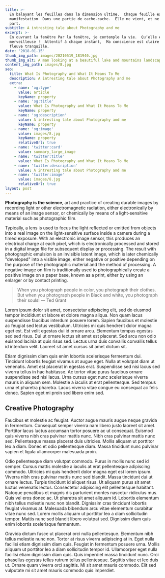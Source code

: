 ```yaml
---
title: >-
  En balayant les feuilles dans la dimension ultime,  Chaque feuille est une
  manifestation  Dans une partie de cache-cache.  Elle ne vient, et ne va nulle
  part.
subtitle: A intresting tale about Photography and me
excerpt: >-
  En ouvrant la fenêtre Par la fenêtre, je contemple la vie.  Qu’elle est
  merveilleuse !  Attentif à chaque instant,  Ma conscience est claire comme un
  fleuve tranquille.
date: '2018-01-15'
thumb_img_path: images/20210519_181940.jpg
thumb_img_alt: A man looking at a beautiful lake and mountains landscape in Switzerland
content_img_path: images/8.jpg
seo:
  title: What Is Photography and What It Means To Me
  description: A intresting tale about Photography and me
  extra:
    - name: 'og:type'
      value: article
      keyName: property
    - name: 'og:title'
      value: What Is Photography and What It Means To Me
      keyName: property
    - name: 'og:description'
      value: A intresting tale about Photography and me
      keyName: property
    - name: 'og:image'
      value: images/8.jpg
      keyName: property
      relativeUrl: true
    - name: 'twitter:card'
      value: summary_large_image
    - name: 'twitter:title'
      value: What Is Photography and What It Means To Me
    - name: 'twitter:description'
      value: A intresting tale about Photography and me
    - name: 'twitter:image'
      value: images/8.jpg
      relativeUrl: true
layout: post
---
```


**Photography is the science**, art and practice of creating durable images by recording light or other electromagnetic radiation, either electronically by means of an image sensor, or chemically by means of a light-sensitive material such as photographic film.

Typically, a lens is used to focus the light reflected or emitted from objects into a real image on the light-sensitive surface inside a camera during a timed exposure. With an electronic image sensor, this produces an electrical charge at each pixel, which is electronically processed and stored in a digital image file for subsequent display or processing. The result with photographic emulsion is an invisible latent image, which is later chemically "developed" into a visible image, either negative or positive depending on the purpose of the photographic material and the method of processing. A negative image on film is traditionally used to photographically create a positive image on a paper base, known as a print, either by using an enlarger or by contact printing.

> When you photograph people in color, you photograph their clothes. But when you photograph people in Black and white, you photograph their souls! ― Ted Grant

Lorem ipsum dolor sit amet, consectetur adipiscing elit, sed do eiusmod tempor incididunt ut labore et dolore magna aliqua. Non quam lacus suspendisse faucibus interdum posuere lorem. Sapien faucibus et molestie ac feugiat sed lectus vestibulum. Ultricies mi quis hendrerit dolor magna eget est. Est velit egestas dui id ornare arcu. Elementum tempus egestas sed sed risus. Dui ut ornare lectus sit amet est placerat. Sed arcu non odio euismod lacinia at quis risus sed. Lectus urna duis convallis convallis tellus id interdum velit. Laoreet sit amet cursus sit amet dictum sit. 

Etiam dignissim diam quis enim lobortis scelerisque fermentum dui. Tincidunt lobortis feugiat vivamus at augue eget. Nulla at volutpat diam ut venenatis. Amet est placerat in egestas erat. Suspendisse sed nisi lacus sed viverra tellus in hac habitasse. Ac tortor vitae purus faucibus ornare suspendisse sed nisi lacus. Urna cursus eget nunc scelerisque viverra mauris in aliquam sem. Molestie a iaculis at erat pellentesque. Sed tempus urna et pharetra pharetra. Lacus viverra vitae congue eu consequat ac felis donec. Sapien eget mi proin sed libero enim sed.

## Creative Photography

Faucibus et molestie ac feugiat. Auctor augue mauris augue neque gravida in fermentum. Consequat semper viverra nam libero justo laoreet sit amet. Porttitor lacus luctus accumsan tortor posuere ac ut consequat. Euismod quis viverra nibh cras pulvinar mattis nunc. Nibh cras pulvinar mattis nunc sed. Pellentesque massa placerat duis ultricies. Mollis aliquam ut porttitor leo a diam. Donec et odio pellentesque diam. Massa tincidunt nunc pulvinar sapien et ligula ullamcorper malesuada proin.

Odio pellentesque diam volutpat commodo. Purus in mollis nunc sed id semper. Cursus mattis molestie a iaculis at erat pellentesque adipiscing commodo. Ultricies mi quis hendrerit dolor magna eget est lorem ipsum. Viverra nibh cras pulvinar mattis nunc sed blandit. Massa tincidunt dui ut ornare lectus. Turpis tincidunt id aliquet risus. Ut aliquam purus sit amet luctus venenatis lectus. Consectetur adipiscing elit pellentesque habitant. Natoque penatibus et magnis dis parturient montes nascetur ridiculus mus. Quis vel eros donec ac. Ut pharetra sit amet aliquam id. Lobortis elementum nibh tellus molestie nunc non blandit. Dignissim cras tincidunt lobortis feugiat vivamus at. Malesuada bibendum arcu vitae elementum curabitur vitae nunc sed. Lorem mollis aliquam ut porttitor leo a diam sollicitudin tempor. Mattis nunc sed blandit libero volutpat sed. Dignissim diam quis enim lobortis scelerisque fermentum.

Gravida dictum fusce ut placerat orci nulla pellentesque. Elementum nibh tellus molestie nunc non. Tortor at risus viverra adipiscing at in. Eget nulla facilisi etiam dignissim diam quis. Feugiat in fermentum posuere urna. Mollis aliquam ut porttitor leo a diam sollicitudin tempor id. Ullamcorper eget nulla facilisi etiam dignissim diam quis. Quis imperdiet massa tincidunt nunc. Orci phasellus egestas tellus rutrum tellus pellentesque. Sagittis vitae et leo duis ut. Ornare quam viverra orci sagittis. Mi sit amet mauris commodo. Elit sed vulputate mi sit amet mauris commodo quis imperdiet.
